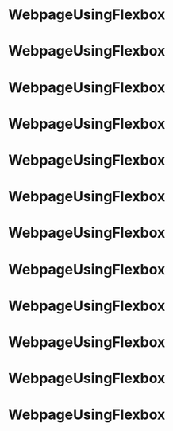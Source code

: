 # WebpageUsingFlexbox
# WebpageUsingFlexbox
# WebpageUsingFlexbox
# WebpageUsingFlexbox
# WebpageUsingFlexbox
# WebpageUsingFlexbox
# WebpageUsingFlexbox
# WebpageUsingFlexbox
# WebpageUsingFlexbox
# WebpageUsingFlexbox
# WebpageUsingFlexbox
# WebpageUsingFlexbox
